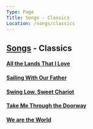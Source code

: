 ```yaml
---
Type: Page
Title: Songs - Classics
Location: /songs/classics
---
```


## [Songs](/songs) - Classics
#### [All the Lands That I Love](/songs/classics/all-the-lands-that-i-love)
#### [Sailing With Our Father](/songs/classics/sailing-with-our-father)
#### [Swing Low, Sweet Chariot](/songs/classics/swing-low-sweet-chariot)
#### [Take Me Through the Doorway](/songs/classics/take-me-through-the-doorway)
#### [We are the World](/songs/classics/we-are-the-world)
